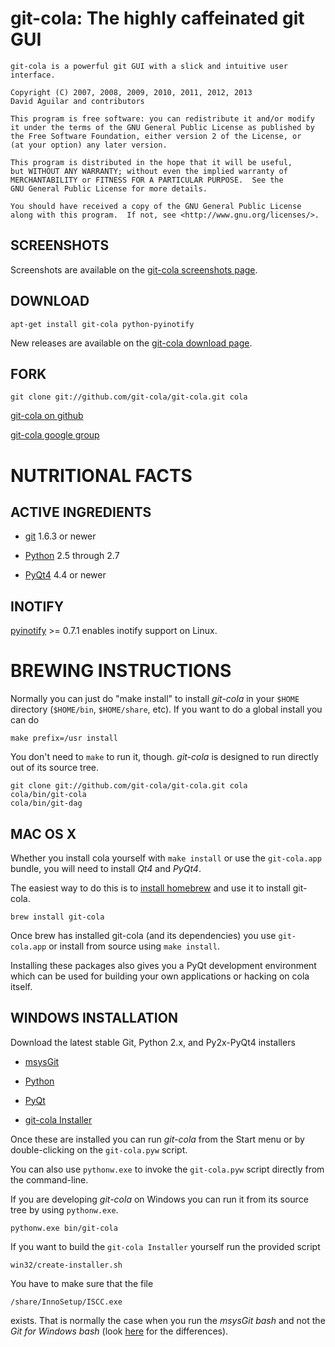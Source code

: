 # git-cola: The highly caffeinated git GUI

    git-cola is a powerful git GUI with a slick and intuitive user interface.

    Copyright (C) 2007, 2008, 2009, 2010, 2011, 2012, 2013
    David Aguilar and contributors

    This program is free software: you can redistribute it and/or modify
    it under the terms of the GNU General Public License as published by
    the Free Software Foundation, either version 2 of the License, or
    (at your option) any later version.

    This program is distributed in the hope that it will be useful,
    but WITHOUT ANY WARRANTY; without even the implied warranty of
    MERCHANTABILITY or FITNESS FOR A PARTICULAR PURPOSE.  See the
    GNU General Public License for more details.

    You should have received a copy of the GNU General Public License
    along with this program.  If not, see <http://www.gnu.org/licenses/>.

## SCREENSHOTS

Screenshots are available on the
[git-cola screenshots page](http://git-cola.github.com/screenshots.html).

## DOWNLOAD

    apt-get install git-cola python-pyinotify

New releases are available on the
[git-cola download page](http://git-cola.github.com/downloads.html).

## FORK

    git clone git://github.com/git-cola/git-cola.git cola

[git-cola on github](https://github.com/git-cola/git-cola)

[git-cola google group](http://groups.google.com/group/git-cola/)


# NUTRITIONAL FACTS


## ACTIVE INGREDIENTS

* [git](http://git-scm.com/) 1.6.3 or newer

* [Python](http://python.org/) 2.5 through 2.7

* [PyQt4](http://www.riverbankcomputing.co.uk/software/pyqt/download) 4.4 or newer

## INOTIFY

[pyinotify](https://github.com/seb-m/pyinotify) >= 0.7.1
enables inotify support on Linux.

# BREWING INSTRUCTIONS

Normally you can just do "make install" to install *git-cola*
in your `$HOME` directory (`$HOME/bin`, `$HOME/share`, etc).
If you want to do a global install you can do

    make prefix=/usr install

You don't need to `make` to run it, though.
*git-cola* is designed to run directly out of its source tree.

    git clone git://github.com/git-cola/git-cola.git cola
    cola/bin/git-cola
    cola/bin/git-dag

## MAC OS X

Whether you install cola yourself with `make install` or
use the `git-cola.app` bundle, you will need to install
*Qt4* and *PyQt4*.

The easiest way to do this is to [install homebrew](http://mxcl.github.com/homebrew/)
and use it to install git-cola.

    brew install git-cola

Once brew has installed git-cola (and its dependencies) you use
`git-cola.app` or install from source using `make install`.

Installing these packages also gives you a PyQt development
environment which can be used for building your own applications
or hacking on cola itself.


## WINDOWS INSTALLATION

Download the latest stable Git, Python 2.x, and Py2x-PyQt4 installers

* [msysGit](http://msysgit.github.com/)

* [Python](http://python.org/download/)

* [PyQt](http://www.riverbankcomputing.co.uk/software/pyqt/download/)

* [git-cola Installer](https://github.com/git-cola/git-cola/downloads)

Once these are installed you can run *git-cola* from the Start menu or
by double-clicking on the `git-cola.pyw` script.

You can also use `pythonw.exe` to invoke the `git-cola.pyw` script
directly from the command-line.

If you are developing *git-cola* on Windows you can run it from its
source tree by using `pythonw.exe`.

    pythonw.exe bin/git-cola

If you want to build the `git-cola Installer` yourself run the provided script

    win32/create-installer.sh

You have to make sure that the file

    /share/InnoSetup/ISCC.exe

exists. That is normally the case when you run the *msysGit bash* and
not the *Git for Windows bash* (look [here](http://msysgit.github.com/)
for the differences).
